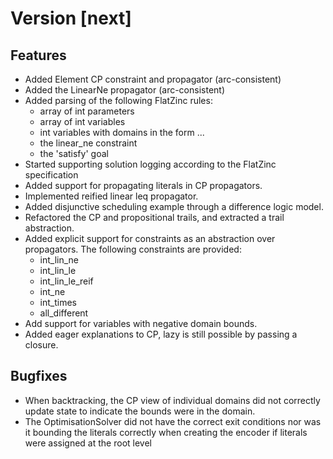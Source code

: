 # Version [next]

## Features

* Added Element CP constraint and propagator (arc-consistent)
* Added the LinearNe propagator (arc-consistent)
* Added parsing of the following FlatZinc rules:
  * array of int parameters
  * array of int variables
  * int variables with domains in the form <int-literal>..<int-literal>.
  * the linear_ne constraint
  * the 'satisfy' goal
* Started supporting solution logging according to the FlatZinc specification
* Added support for propagating literals in CP propagators.
* Implemented reified linear leq propagator.
* Added disjunctive scheduling example through a difference logic model.
* Refactored the CP and propositional trails, and extracted a trail abstraction.
* Added explicit support for constraints as an abstraction over propagators. The 
  following constraints are provided:
  * int_lin_ne
  * int_lin_le
  * int_lin_le_reif
  * int_ne
  * int_times
  * all_different
* Add support for variables with negative domain bounds.
* Added eager explanations to CP, lazy is still possible by passing a closure.

## Bugfixes

* When backtracking, the CP view of individual domains did not correctly update 
state to indicate the bounds were in the domain.
* The OptimisationSolver did not have the correct exit conditions nor was it bounding the literals correctly when creating the encoder if literals were assigned at the root level
